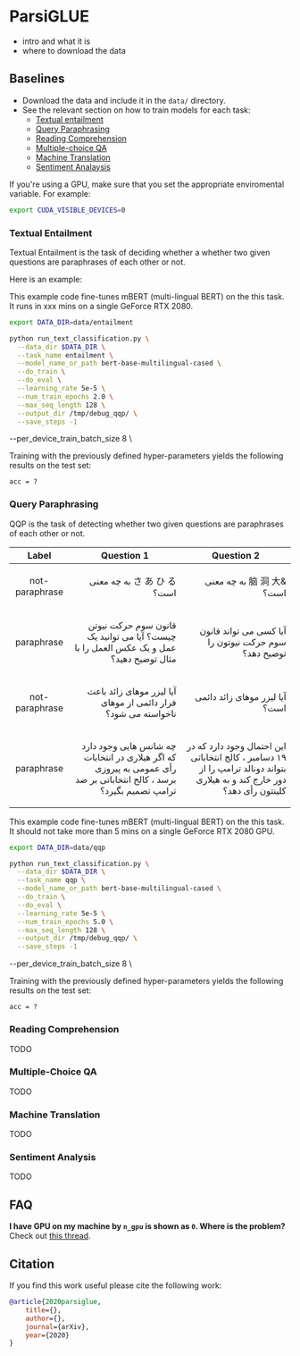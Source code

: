# ParsiGLUE
 - intro and what it is 
 - where to download the data 


## Baselines  
 - Download the data and include it in the `data/` directory.  
 - See the relevant section on how to train models for each task:   
    * [Textual entailment](#textual-entailment) 
    * [Query Paraphrasing](#query-paraphrasing) 
    * [Reading Comprehension](#reading-comprehension)
    * [Multiple-choice QA](#multiple-choice-qa)
    * [Machine Translation](#machine-translation) 
    * [Sentiment Analaysis](#sentiment-analysis) 
   
If you're using a GPU, make sure that you set the appropriate enviromental variable. For example: 
```bash
export CUDA_VISIBLE_DEVICES=0
```    
   
### Textual Entailment 
Textual Entailment is the task of deciding whether a  whether two given questions are paraphrases of each other or not. 

Here is an example: 



 This example code fine-tunes mBERT (multi-lingual BERT) on the this task. 
 It runs in xxx mins on a single GeForce RTX 2080. 

```bash 
export DATA_DIR=data/entailment

python run_text_classification.py \
  --data_dir $DATA_DIR \
  --task_name entailment \
  --model_name_or_path bert-base-multilingual-cased \
  --do_train \
  --do_eval \
  --learning_rate 5e-5 \
  --num_train_epochs 2.0 \
  --max_seq_length 128 \
  --output_dir /tmp/debug_qqp/ \
  --save_steps -1
```

--per_device_train_batch_size 8 \

Training with the previously defined hyper-parameters yields the following results on the test set:
 
```
acc = ?
```
 
 ### Query Paraphrasing 
 QQP is the task of detecting whether two given questions are paraphrases of each other or not. 

|  Label | Question 1 | Question 2 |
| :---: | :---: | :---: |
|  not-paraphrase | <p dir='rtl' align='right'>さ あ ひ る به چه معنی است؟</p>  | <p dir='rtl' align='right'> &脑 洞 大 به چه معنی است؟</p> |
|  paraphrase | <p dir='rtl' align='right'> قانون سوم حرکت نیوتن چیست؟ آیا می توانید یک عمل و یک عکس العمل را با مثال توضیح دهید؟ </p>| <p dir='rtl' align='right'> آیا کسی می تواند قانون سوم حرکت نیوتون را توضیح دهد؟ </p> |
|  not-paraphrase | <p dir='rtl' align='right'> آیا لیزر موهای زائد باعث فرار دائمی از موهای ناخواسته می شود؟ </p>| <p dir='rtl' align='right'> آیا لیزر موهای زائد دائمی است؟ </p> |
|  paraphrase | <p dir='rtl' align='right'> چه شانس هایی وجود دارد که اگر هیلاری در انتخابات رأی عمومی به پیروزی برسد ، کالح انتخاباتی بر ضد ترامپ تصمیم بگیرد؟ </p>|<p dir='rtl' align='right'> این احتمال وجود دارد که در ۱۹ دسامبر ، کالج انتخاباتی بتواند دونالد ترامپ را از دور خارج کند و به هیلاری کلینتون رأی دهد؟ </p> |

 This example code fine-tunes mBERT (multi-lingual BERT) on the this task. 
 It should not take more than 5 mins on a single GeForce RTX 2080 GPU. 

```bash 
export DATA_DIR=data/qqp

python run_text_classification.py \
  --data_dir $DATA_DIR \
  --task_name qqp \
  --model_name_or_path bert-base-multilingual-cased \
  --do_train \
  --do_eval \
  --learning_rate 5e-5 \
  --num_train_epochs 5.0 \
  --max_seq_length 128 \
  --output_dir /tmp/debug_qqp/ \
  --save_steps -1
```

--per_device_train_batch_size 8 \

Training with the previously defined hyper-parameters yields the following results on the test set:
 
```
acc = ?
```
 
 ### Reading Comprehension 
 TODO 
 
 ### Multiple-Choice QA 
 TODO 
 
 ### Machine Translation 
 TODO 
 
 ### Sentiment Analysis 
TODO 

## FAQ 
**I have GPU on my machine by `n_gpu` is shown as `0`. Where is the problem?** Check out [this thread](https://github.com/pytorch/pytorch/issues/15612).  

## Citation 
If you find this work useful please cite the following work: 
```bibtex 
@article{2020parsiglue,
    title={},
    author={},
    journal={arXiv},
    year={2020}
}
```